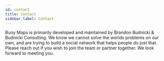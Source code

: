 ```yaml
---
id: contact
title: Contact
sidebar_label: Contact
---
```

Buoy Maps is primarily developed and maintained by Brandon Budnicki & Budnicki Consulting. We know we cannot solve the worlds problems on our own, and are trying to build a social network that helps people do just that. Please reach out if you wish to join the team or partner together. We look forward to meeting you.